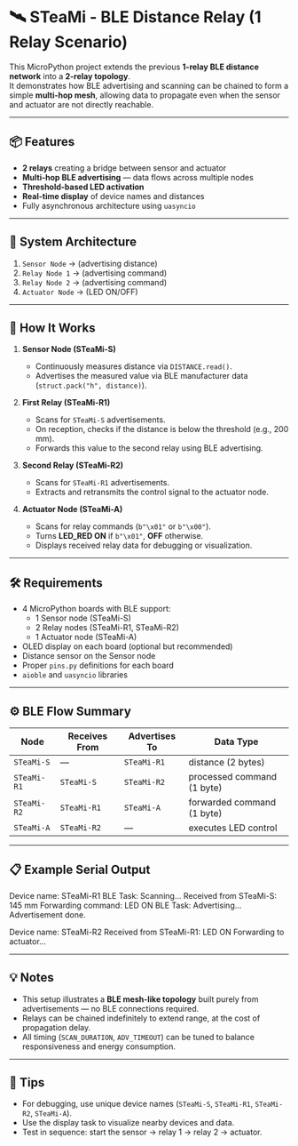 # 🛰️ STeaMi - BLE Distance Relay (1 Relay Scenario)

This MicroPython project extends the previous **1-relay BLE distance network** into a **2-relay topology**.  
It demonstrates how BLE advertising and scanning can be chained to form a simple **multi-hop mesh**, allowing data to propagate even when the sensor and actuator are not directly reachable.


---

## 📦 Features

* **2 relays** creating a bridge between sensor and actuator
* **Multi-hop BLE advertising** — data flows across multiple nodes
* **Threshold-based LED activation**
* **Real-time display** of device names and distances
* Fully asynchronous architecture using `uasyncio`

---

## 🧠 System Architecture

1. `Sensor Node` → (advertising distance)
1. `Relay Node 1` → (advertising command)
1. `Relay Node 2` → (advertising command)
1. `Actuator Node` → (LED ON/OFF)

---

## 🔁 How It Works

1. **Sensor Node (STeaMi-S)**
   * Continuously measures distance via `DISTANCE.read()`.
   * Advertises the measured value via BLE manufacturer data (`struct.pack("h", distance)`).

2. **First Relay (STeaMi-R1)**
   * Scans for `STeaMi-S` advertisements.
   * On reception, checks if the distance is below the threshold (e.g., 200 mm).
   * Forwards this value to the second relay using BLE advertising.

3. **Second Relay (STeaMi-R2)**
   * Scans for `STeaMi-R1` advertisements.
   * Extracts and retransmits the control signal to the actuator node.

4. **Actuator Node (STeaMi-A)**
   * Scans for relay commands (`b"\x01"` or `b"\x00"`).
   * Turns **LED_RED ON** if `b"\x01"`, **OFF** otherwise.
   * Displays received relay data for debugging or visualization.

---

## 🛠️ Requirements

* 4 MicroPython boards with BLE support:
  * 1 Sensor node (STeaMi-S)
  * 2 Relay nodes (STeaMi-R1, STeaMi-R2)
  * 1 Actuator node (STeaMi-A)
* OLED display on each board (optional but recommended)
* Distance sensor on the Sensor node
* Proper `pins.py` definitions for each board
* `aioble` and `uasyncio` libraries

---

## ⚙️ BLE Flow Summary

| Node | Receives From | Advertises To | Data Type |
|------|----------------|---------------|------------|
| `STeaMi-S` | — | `STeaMi-R1` | distance (2 bytes) |
| `STeaMi-R1` | `STeaMi-S` | `STeaMi-R2` | processed command (1 byte) |
| `STeaMi-R2` | `STeaMi-R1` | `STeaMi-A` | forwarded command (1 byte) |
| `STeaMi-A` | `STeaMi-R2` | — | executes LED control |

---

## 📋 Example Serial Output

Device name: STeaMi-R1
BLE Task: Scanning...
Received from STeaMi-S: 145 mm
Forwarding command: LED ON
BLE Task: Advertising...
Advertisement done.

Device name: STeaMi-R2
Received from STeaMi-R1: LED ON
Forwarding to actuator...

--- 

## 💡 Notes

* This setup illustrates a **BLE mesh-like topology** built purely from advertisements — no BLE connections required.
* Relays can be chained indefinitely to extend range, at the cost of propagation delay.
* All timing (`SCAN_DURATION`, `ADV_TIMEOUT`) can be tuned to balance responsiveness and energy consumption.

---

## 🧭 Tips

* For debugging, use unique device names (`STeaMi-S`, `STeaMi-R1`, `STeaMi-R2`, `STeaMi-A`).
* Use the display task to visualize nearby devices and data.
* Test in sequence: start the sensor → relay 1 → relay 2 → actuator.